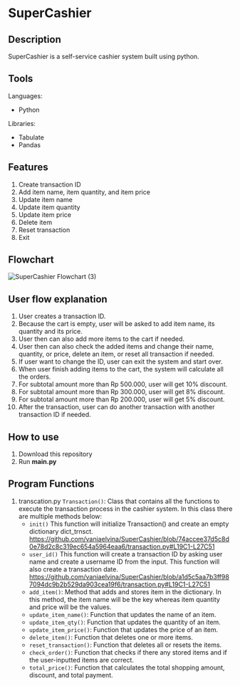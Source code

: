 # SuperCashier
## Description
SuperCashier is a self-service cashier system built using python.

## Tools
Languages: 
- Python

Libraries:
- Tabulate
- Pandas

## Features
1. Create transaction ID
2. Add item name, item quantity, and item price
4. Update item name
5. Update item quantity
6. Update item price
7. Delete item
8. Reset transaction
10. Exit 

## Flowchart
![SuperCashier Flowchart (3)](https://github.com/user-attachments/assets/72207beb-8d95-453c-9772-d4af67e70306)

## User flow explanation
1. User creates a transaction ID.
2. Because the cart is empty, user will be asked to add item name, its quantity and its price.
3. User then can also add more items to the cart if needed.
4. User then can also check the added items and change their name, quantity, or price, delete an item, or reset all transaction if needed.
5. If user want to change the ID, user can exit the system and start over.
6. When user finish adding items to the cart, the system will calculate all the orders.
7. For subtotal amount more than Rp 500.000, user will get 10% discount.
8. For subtotal amount more than Rp 300.000, user will get 8% discount.
9. For subtotal amount more than Rp 200.000, user will get 5% discount.
10. After the transaction, user can do another transaction with another transaction ID if needed.

## How to use
1. Download this repository
2. Run **main.py**

## Program Functions
1. transcation.py
   `Transaction()`: Class that contains all the functions to execute the transaction process in the cashier system. In this class there are multiple methods below:
   - `init()`
     This function will initialize Transaction() and create an empty dictionary dict_trnsct.
     https://github.com/vaniaelvina/SuperCashier/blob/74accee37d5c8d0e78d2c8c319ec654a5964eaa6/transaction.py#L19C1-L27C51
   - `user_id()`
     This function will create a transaction ID by asking user name and create a username ID from the input. This function will also create a transaction date.
     https://github.com/vaniaelvina/SuperCashier/blob/a1d5c5aa7b3ff987094dc9b2b529da903cea19f6/transaction.py#L19C1-L27C51
   - `add_item()`: Method that adds and stores item in the dictionary. In this method, the item name will be the key whereas item quantity and price will be the values.
   - `update_item_name()`: Function that updates the name of an item.
   - `update_item_qty()`: Function that updates the quantity of an item.
   - `update_item_price()`: Function that updates the price of an item.
   - `delete_item()`: Function that deletes one or more items.
   - `reset_transaction()`: Function that deletes all or resets the items.
   - `check_order()`: Function that checks if there any stored items and if the user-inputted items are correct.
   - `total_price()`: Function that calculates the total shopping amount, discount, and total payment.
